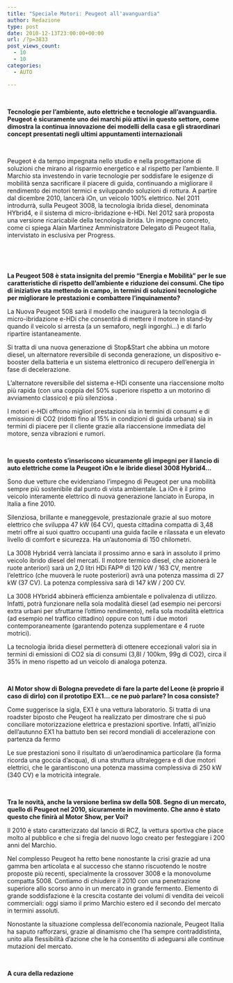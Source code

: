 ```yaml
---
title: "Speciale Motori: Peugeot all'avanguardia"
author: Redazione
type: post
date: 2010-12-13T23:00:00+00:00
url: /?p=3833
post_views_count:
  - 10
  - 10
categories:
  - AUTO

---
```

&nbsp;

<p style="margin-bottom: 0cm;">
  <b>Tecnologie per l&#8217;ambiente, auto elettriche e tecnologie all&#8217;avanguardia. Peugeot &egrave; sicuramente uno dei marchi pi&ugrave; attivi in questo settore, come dimostra la continua innovazione dei modelli della casa e gli straordinari concept presentati negli ultimi appuntamenti internazionali</b>
</p>

<p style="margin-bottom: 0cm;">
  &nbsp;
</p>

<p style="margin-bottom: 0cm; font-weight: normal;">
  Peugeot &egrave; da tempo impegnata nello studio e nella progettazione di soluzioni che mirano al risparmio energetico e al rispetto per l&#8217;ambiente. Il Marchio sta investendo in varie tecnologie per soddisfare le esigenze di mobilit&agrave; senza sacrificare il piacere di guida, continuando a migliorare il rendimento dei motori termici e sviluppando soluzioni di rottura. A partire dal dicembre 2010, lancer&agrave; iOn, un veicolo 100% elettrico. Nel 2011 introdurr&agrave;, sulla Peugeot 3008, la tecnologia ibrida diesel, denominata HYbrid4, e il sistema di micro-ibridazione e-HDi. Nel 2012 sar&agrave; proposta una versione ricaricabile della tecnologia ibrida. Un impegno concreto, come ci spiega Alain Martinez Amministratore Delegato di Peugeot Italia, intervistato in esclusiva per Progress.
</p>

<p style="margin-bottom: 0cm;">
  &nbsp;
</p>

<p style="margin-bottom: 0cm;">
  &nbsp;
</p>

<p style="margin-bottom: 0cm;">
  <b>La Peugeot 508 &egrave; stata insignita del premio &ldquo;Energia e Mobilit&agrave;&rdquo; per le sue caratteristiche di rispetto dell&rsquo;ambiente e riduzione dei consumi. Che tipo di iniziative sta mettendo in campo, in termini di soluzioni tecnologiche per migliorare le prestazioni e combattere l&rsquo;inquinamento? </b>
</p>

<p style="margin-bottom: 0cm;">
  La Nuova Peugeot 508 sar&agrave; il modello che inaugurer&agrave; la tecnologia di micro-ibridazione e-HDi che consentir&agrave; di mettere il motore in stand-by quando il veicolo si arresta (a un semaforo, negli ingorghi&hellip;) e di farlo ripartire istantaneamente.
</p>

<p style="margin-bottom: 0cm;">
  Si tratta di una nuova generazione di Stop&Start che abbina un motore diesel, un alternatore reversibile di seconda generazione, un dispositivo e-booster della batteria e un sistema elettronico di recupero dell&#8217;energia in fase di decelerazione.
</p>

<p style="margin-bottom: 0cm;">
  L&rsquo;alternatore reversibile del sistema e-HDi consente una riaccensione molto pi&ugrave; rapida (con una coppia del 50% superiore rispetto a un motorino di avviamento classico) e pi&ugrave; silenziosa .
</p>

<p style="margin-bottom: 0cm;">
  I motori e-HDi offrono migliori prestazioni sia in termini di consumi e di emissioni di CO2 (ridotti fino al 15% in condizioni di guida urbana) sia in termini di piacere per il cliente grazie alla riaccensione immediata del motore, senza vibrazioni e rumori.
</p>

<p style="margin-bottom: 0cm;">
  &nbsp;
</p>

<p style="margin-bottom: 0cm;">
  <b>In questo contesto s&rsquo;inseriscono sicuramente gli impegni per il lancio di auto elettriche come la Peugeot iOn e le ibride diesel 3008 Hybrid4&#8230; </b>
</p>

<p style="margin-bottom: 0cm;">
  Sono due vetture che evidenziano l&rsquo;impegno di Peugeot per una mobilit&agrave; sempre pi&ugrave; sostenibile dal punto di vista ambientale. La iOn &egrave; il primo veicolo interamente elettrico di nuova generazione lanciato in Europa, in Italia a fine 2010.
</p>

<p style="margin-bottom: 0cm;">
  Silenziosa, brillante e maneggevole, prestazionale grazie al suo motore elettrico che sviluppa 47 kW (64 CV), questa cittadina compatta di 3,48 metri offre ai suoi quattro occupanti una guida facile e rilassata e un elevato livello di comfort e sicurezza. Ha un&rsquo;autonomia di 150 chilometri.
</p>

<p style="margin-bottom: 0cm;">
  La 3008 Hybrid4 verr&agrave; lanciata il prossimo anno e sar&agrave; in assoluto il primo veicolo ibrido diesel del mercati. Il motore termico diesel, che azioner&agrave; le ruote anteriori) sar&agrave; un 2,0 litri HDi FAP&reg; di 120 kW / 163 CV, mentre l&rsquo;elettrico (che muover&agrave; le ruote posteriori) avr&agrave; una potenza massima di 27 kW (37 CV). La potenza complessiva sar&agrave; di 147 kW / 200 CV.
</p>

<p style="margin-bottom: 0cm;">
  La 3008 HYbrid4 abbiner&agrave; efficienza ambientale e polivalenza di utilizzo. Infatti, potr&agrave; funzionare nella sola modalit&agrave; diesel (ad esempio nei percorsi extra urbani per sfruttarne l&rsquo;ottimo rendimento), nella sola modalit&agrave; elettrica (ad esempio nel traffico cittadino) oppure con tutti i due motori contemporaneamente (garantendo potenza supplementare e 4 ruote motrici).
</p>

<p style="margin-bottom: 0cm;">
  La tecnologia ibrida diesel permetter&agrave; di ottenere eccezionali valori sia in termini di emissioni di CO2 sia di consumi (3,8l / 100km, 99g di CO2), circa il 35% in meno rispetto ad un veicolo di analoga potenza.
</p>

<p style="margin-bottom: 0cm;">
  &nbsp;
</p>

<p style="margin-bottom: 0cm;">
  <b>Al Motor show di Bologna prevedete di fare la parte del Leone (&egrave; proprio il caso di dirlo) con il prototipo EX1&#8230; ce ne pu&ograve; parlare? In cosa consiste?</b>
</p>

<p style="margin-bottom: 0cm;">
  Come suggerisce la sigla, EX1 &egrave; una vettura laboratorio. Si tratta di una roadster biposto che Peugeot ha realizzato per dimostrare che si pu&ograve; conciliare motorizzazione elettrica e prestazioni sportive. Infatti, all&rsquo;inizio dell&rsquo;autunno EX1 ha battuto ben sei record mondiali di accelerazione con partenza da fermo
</p>

<p style="margin-bottom: 0cm;">
  Le sue prestazioni sono il risultato di un&rsquo;aerodinamica particolare (la forma ricorda una goccia d&rsquo;acqua), di una struttura ultraleggera e di due motori elettrici, che le garantiscono una potenza massima complessiva di 250 kW (340 CV) e la motricit&agrave; integrale.
</p>

<p style="margin-bottom: 0cm;">
  &nbsp;
</p>

<p style="margin-bottom: 0cm;">
  <b>Tra le novit&agrave;, anche la versione berlina sw della 508. Segno di un mercato, quello di Peugeot nel 2010, sicuramente in movimento. Che anno &egrave; stato questo che finir&agrave; al Motor Show, per Voi? </b>
</p>

<p style="margin-bottom: 0cm;">
  Il 2010 &egrave; stato caratterizzato dal lancio di RCZ, la vettura sportiva che piace molto al pubblico e che si fregia del nuovo logo creato per festeggiare i 200 anni del Marchio.
</p>

<p style="margin-bottom: 0cm;">
  Nel complesso Peugeot ha retto bene nonostante la crisi grazie ad una gamma ben articolata e al successo che stanno riscuotendo le nostre proposte pi&ugrave; recenti, specialmente la crossover 3008 e la monovolume compatta 5008. Contiamo di chiudere il 2010 con una penetrazione superiore allo scorso anno in un mercato in grande fermento. Elemento di grande soddisfazione &egrave; la crescita costante dei volumi di vendita dei veicoli commerciali: oggi siamo il primo Marchio estero ed il secondo del mercato in termini assoluti.
</p>

<p style="margin-bottom: 0cm;">
  Nonostante la situazione complessa dell&rsquo;economia nazionale, Peugeot Italia ha saputo rafforzarsi, grazie al dinamismo che l&rsquo;ha sempre contraddistinta, unito alla flessibilit&agrave; d&rsquo;azione che le ha consentito di adeguarsi alle continue mutazioni del mercato.
</p>

<p style="margin-bottom: 0cm;">
  &nbsp;
</p>



<p style="margin-bottom: 0cm; font-weight: normal;">
  <strong>A cura della redazione </strong>
</p>